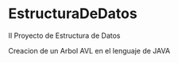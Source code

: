 # EstructuraDeDatos

II Proyecto de Estructura de Datos 

Creacion de un Arbol AVL en el lenguaje de JAVA
